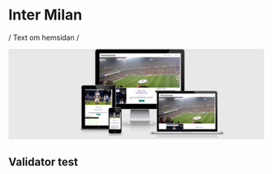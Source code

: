 # Inter Milan

/ Text om hemsidan /

![Different devices](assets/images/Responsive.png)








## Validator test
